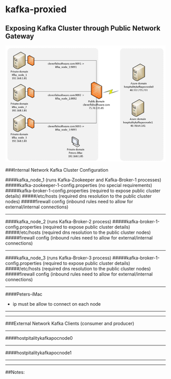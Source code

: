 # kafka-proxied
## Exposing Kafka Cluster through Public Network Gateway


![kafka_cluster_topology](kafka_cluster_topology.PNG)


###Internal Network Kafka Cluster Configuration

####kafka_node_1 (runs Kafka-Zookeeper and Kafka-Broker-1 processes)
#####kafka-zookeeper-1-config.properties (no special requirements)
#####kafka-broker-1-config.properties (required to expose public cluster details)
#####/etc/hosts (required dns resolution to the public cluster nodes)
#####firewall config (inbound rules need to allow for external/internal connections)

- - -

####kafka_node_2 (runs Kafka-Broker-2 process)
#####kafka-broker-1-config.properties (required to expose public cluster details)
#####/etc/hosts (required dns resolution to the public cluster nodes)
#####firewall config (inbound rules need to allow for external/internal connections)
- - -
####kafka_node_3 (runs Kafka-Broker-3 process)
#####kafka-broker-1-config.properties (required to expose public cluster details)
#####/etc/hosts (required dns resolution to the public cluster nodes)
#####firewall config (inbound rules need to allow for external/internal connections)
- - -
####Peters-iMac
- ip must be allow to connect on each node
- - -
- - -



###External Network Kafka Clients (consumer and producer)
- - -

####hostpitalitykafkapocnode0
- - -

####hostpitalitykafkapocnode1
- - -
- - -

##Notes:

